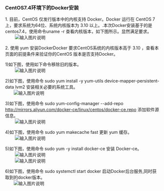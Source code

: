 ### CentOS7.4环境下的Docker安装

   


1.&nbsp;目前，CentOS 仅发行版本中的内核支持 Docker。Docker 运行在 CentOS 7 上，要求系统为64位、系统内核版本为 3.10 以上。.本次Docker安装基于的是centos7.4，使用命令uname -r 查看内核版本，如下图所示。显然满足要求。<br>
&nbsp;&nbsp;&nbsp;&nbsp; &nbsp;&nbsp; ![输入图片说明](https://images.gitee.com/uploads/images/2018/1222/222551_20212fba_1648495.png "屏幕截图.png")  <br>


2.&nbsp;使用 yum 安装DockerDocker 要求CentOS系统的内核版本高于 3.10 ，查看本页面的前提条件来验证你的CentOS 版本是否支持Docker。<br>

  1)如下图，使用如下命令移除旧的版本。   <br>
&nbsp;&nbsp;&nbsp;&nbsp; &nbsp;&nbsp; ![输入图片说明](https://images.gitee.com/uploads/images/2018/1222/223345_71d6d7d7_1648495.png "屏幕截图.png")   <br>

  2)如下图，使用命令 sudo yum install -y yum-utils device-mapper-persistent-data lvm2  安装相关必要的系统工具。 <br>
&nbsp;&nbsp;&nbsp;&nbsp; &nbsp;&nbsp;![输入图片说明](https://images.gitee.com/uploads/images/2018/1222/223756_7eed74f9_1648495.png "屏幕截图.png")  <br>

  3)如下图，使用命令 sudo yum-config-manager --add-repo http://mirrors.aliyun.com/docker-ce/linux/centos/docker-ce.repo  添加软件源信息。  <br>
&nbsp;&nbsp;&nbsp;&nbsp; &nbsp;&nbsp; ![输入图片说明](https://images.gitee.com/uploads/images/2018/1222/224133_c7af79e8_1648495.png "屏幕截图.png")  <br>

  4)如下图，使用命令 sudo yum makecache fast 更新 yum 缓存。 <br>
&nbsp;&nbsp;&nbsp;&nbsp; &nbsp;&nbsp; ![输入图片说明](https://images.gitee.com/uploads/images/2018/1222/224244_ce6d71fe_1648495.png "屏幕截图.png")  <br>

  5)如下图，使用命令 sudo yum -y install docker-ce 安装 Docker-ce。     <br>
&nbsp;&nbsp;&nbsp;&nbsp; &nbsp;&nbsp; ![输入图片说明](https://images.gitee.com/uploads/images/2018/1222/224405_922ac9d1_1648495.png "屏幕截图.png")  <br>
&nbsp;&nbsp;&nbsp;&nbsp; &nbsp;&nbsp;  ![输入图片说明](https://images.gitee.com/uploads/images/2018/1222/224430_746ec181_1648495.png "屏幕截图.png") <br>

  
  6)如下图，使用命令 sudo systemctl start docker 启动Docker后台服务,同时获取到的docker版本。  <br>
&nbsp;&nbsp;&nbsp;&nbsp; &nbsp;&nbsp;![输入图片说明](https://images.gitee.com/uploads/images/2018/1222/224655_55acb345_1648495.png "屏幕截图.png")

 
